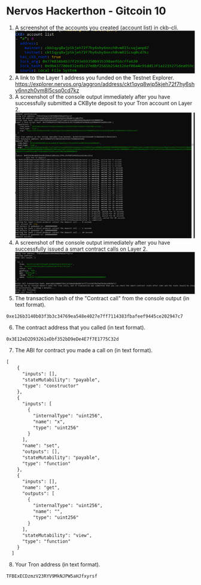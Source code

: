 # Nervos Hackerthon - Gitcoin 10

1. A screenshot of the accounts you created (account list) in ckb-cli.
![-](ckb_01.PNG)
2. A link to the Layer 1 address you funded on the Testnet Explorer.
https://explorer.nervos.org/aggron/address/ckt1qyq8wjp5kjeh72f7hy6shy6nnzh0vm8l5csq0cd7kz
3. A screenshot of the console output immediately after you have successfully submitted a CKByte deposit to your Tron account on Layer 2.
![-](ckb_02.PNG)
4. A screenshot of the console output immediately after you have successfully issued a smart contract calls on Layer 2.
![-](ckb_03.PNG)
5. The transaction hash of the "Contract call" from the console output (in text format).
```
0xe126b3140b03f3b3c34769ea548e4027e7ff7114383fbafeef9445ce202947c7
```
6. The contract address that you called (in text format).
```
0x3E12eD2D93261eDbf352bD9eDe4E7f7E1775C32d
```
7. The ABI for contract you made a call on (in text format).
```
[
    {
      "inputs": [],
      "stateMutability": "payable",
      "type": "constructor"
    },
    {
      "inputs": [
        {
          "internalType": "uint256",
          "name": "x",
          "type": "uint256"
        }
      ],
      "name": "set",
      "outputs": [],
      "stateMutability": "payable",
      "type": "function"
    },
    {
      "inputs": [],
      "name": "get",
      "outputs": [
        {
          "internalType": "uint256",
          "name": "",
          "type": "uint256"
        }
      ],
      "stateMutability": "view",
      "type": "function"
    }
  ]
```
8. Your Tron address (in text format).
```
TFBExECDzmzV23RYV9MkNJPW5aHJfxyrsf
```